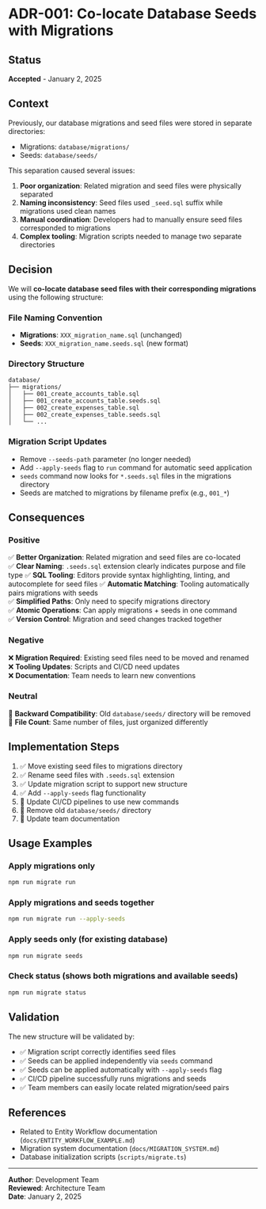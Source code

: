 # ADR-001: Co-locate Database Seeds with Migrations

## Status

**Accepted** - January 2, 2025

## Context

Previously, our database migrations and seed files were stored in separate directories:
- Migrations: `database/migrations/`  
- Seeds: `database/seeds/`

This separation caused several issues:
1. **Poor organization**: Related migration and seed files were physically separated
2. **Naming inconsistency**: Seed files used `_seed.sql` suffix while migrations used clean names
3. **Manual coordination**: Developers had to manually ensure seed files corresponded to migrations
4. **Complex tooling**: Migration scripts needed to manage two separate directories

## Decision

We will **co-locate database seed files with their corresponding migrations** using the following structure:

### File Naming Convention
- **Migrations**: `XXX_migration_name.sql` (unchanged)
- **Seeds**: `XXX_migration_name.seeds.sql` (new format)

### Directory Structure
```
database/
├── migrations/
│   ├── 001_create_accounts_table.sql
│   ├── 001_create_accounts_table.seeds.sql
│   ├── 002_create_expenses_table.sql  
│   ├── 002_create_expenses_table.seeds.sql
│   └── ...
```

### Migration Script Updates
- Remove `--seeds-path` parameter (no longer needed)
- Add `--apply-seeds` flag to `run` command for automatic seed application
- `seeds` command now looks for `*.seeds.sql` files in the migrations directory
- Seeds are matched to migrations by filename prefix (e.g., `001_*`)

## Consequences

### Positive
✅ **Better Organization**: Related migration and seed files are co-located  
✅ **Clear Naming**: `.seeds.sql` extension clearly indicates purpose and file type
✅ **SQL Tooling**: Editors provide syntax highlighting, linting, and autocomplete for seed files
✅ **Automatic Matching**: Tooling automatically pairs migrations with seeds  
✅ **Simplified Paths**: Only need to specify migrations directory  
✅ **Atomic Operations**: Can apply migrations + seeds in one command  
✅ **Version Control**: Migration and seed changes tracked together  

### Negative
❌ **Migration Required**: Existing seed files need to be moved and renamed  
❌ **Tooling Updates**: Scripts and CI/CD need updates  
❌ **Documentation**: Team needs to learn new conventions  

### Neutral
🔄 **Backward Compatibility**: Old `database/seeds/` directory will be removed  
🔄 **File Count**: Same number of files, just organized differently  

## Implementation Steps

1. ✅ Move existing seed files to migrations directory
2. ✅ Rename seed files with `.seeds.sql` extension  
3. ✅ Update migration script to support new structure
4. ✅ Add `--apply-seeds` flag functionality
5. 🔄 Update CI/CD pipelines to use new commands
6. 🔄 Remove old `database/seeds/` directory
7. 🔄 Update team documentation

## Usage Examples

### Apply migrations only
```bash
npm run migrate run
```

### Apply migrations and seeds together
```bash
npm run migrate run --apply-seeds
```

### Apply seeds only (for existing database)
```bash
npm run migrate seeds
```

### Check status (shows both migrations and available seeds)
```bash
npm run migrate status
```

## Validation

The new structure will be validated by:
- ✅ Migration script correctly identifies seed files
- ✅ Seeds can be applied independently via `seeds` command  
- ✅ Seeds can be applied automatically with `--apply-seeds` flag
- ✅ CI/CD pipeline successfully runs migrations and seeds
- ✅ Team members can easily locate related migration/seed pairs

## References

- Related to Entity Workflow documentation (`docs/ENTITY_WORKFLOW_EXAMPLE.md`)
- Migration system documentation (`docs/MIGRATION_SYSTEM.md`) 
- Database initialization scripts (`scripts/migrate.ts`)

---

**Author**: Development Team  
**Reviewed**: Architecture Team  
**Date**: January 2, 2025
